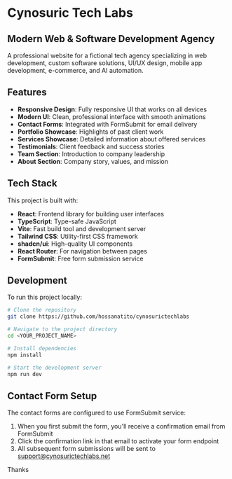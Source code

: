 
# Cynosuric Tech Labs

## Modern Web & Software Development Agency

A professional website for a fictional tech agency specializing in web development, custom software solutions, UI/UX design, mobile app development, e-commerce, and AI automation.

## Features

- **Responsive Design**: Fully responsive UI that works on all devices
- **Modern UI**: Clean, professional interface with smooth animations
- **Contact Forms**: Integrated with FormSubmit for email delivery
- **Portfolio Showcase**: Highlights of past client work
- **Services Showcase**: Detailed information about offered services
- **Testimonials**: Client feedback and success stories
- **Team Section**: Introduction to company leadership
- **About Section**: Company story, values, and mission

## Tech Stack

This project is built with:

- **React**: Frontend library for building user interfaces
- **TypeScript**: Type-safe JavaScript
- **Vite**: Fast build tool and development server
- **Tailwind CSS**: Utility-first CSS framework
- **shadcn/ui**: High-quality UI components
- **React Router**: For navigation between pages
- **FormSubmit**: Free form submission service

## Development

To run this project locally:

```sh
# Clone the repository
git clone https://github.com/hossanatito/cynosurictechlabs

# Navigate to the project directory
cd <YOUR_PROJECT_NAME>

# Install dependencies
npm install

# Start the development server
npm run dev
```

## Contact Form Setup

The contact forms are configured to use FormSubmit service:

1. When you first submit the form, you'll receive a confirmation email from FormSubmit
2. Click the confirmation link in that email to activate your form endpoint
3. All subsequent form submissions will be sent to support@cynosurictechlabs.net

Thanks
